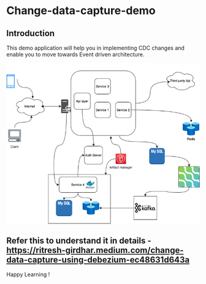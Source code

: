 # Change-data-capture-demo

## Introduction
This demo application will help you in implementing CDC changes and enable you to move towards Event driven architecture.

![Design](./images/design.png)

## Refer this to understand it in details - https://ritresh-girdhar.medium.com/change-data-capture-using-debezium-ec48631d643a 

Happy Learning !
